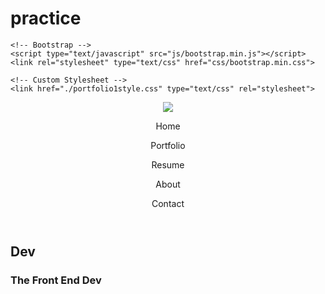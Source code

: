 # practice



<!DOCTYPE html>
<html>
  <head>
  	<title>Personal Site for Portfolio and Resume</title>
  	<!-- JQuery -->
	<script type="text/javascript" src="js/jquery-3.3.1.min.js"></script>

	<!-- Bootstrap -->
	<script type="text/javascript" src="js/bootstrap.min.js"></script>
	<link rel="stylesheet" type="text/css" href="css/bootstrap.min.css">

	<!-- Custom Stylesheet -->
	<link href="./portfolio1style.css" type="text/css" rel="stylesheet">
  </head>
  <body>
  	<header class="container">
  		<div class="row">
  			<figure class="col-sm-4"><img src="./images/shiba-inu-clipart-kawaii-18.jpg"></figure>
  			<nav class="col-sm-8">
  				<p>Home</p>
  				<p>Portfolio</p>
  				<p>Resume</p>
  				<p>About</p>
  				<p>Contact</p>
  			</nav>
  		</div>
  	</header>
  	<section id="jumbotron">
  		<div class="container">
  			<div class="row text-center">
  				<h1>Dev</h1>
  				<h3>The Front End Dev</h3>
  			</div>
  		</div>
  	</section>
  		</div>
    </header>
  </body>
</html>

